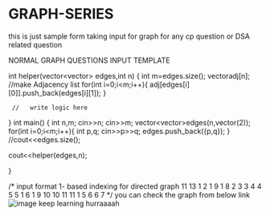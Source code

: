 # GRAPH-SERIES


this is just sample form taking input for graph for any cp question or DSA related question

NORMAL GRAPH QUESTIONS INPUT TEMPLATE

 int helper(vector<vector<int>> edges,int n) {
        int m=edges.size();
        vector<int>adj[n];
        //make Adjacency list
        for(int i=0;i<m;i++){
            adj[edges[i][0]].push_back(edges[i][1]);
        }


     //   write logic here

 }
int main() {
	int n,m;
	cin>>n;
	cin>>m;
	vector<vector<int>>edges(n,vector<int>(2));
	for(int i=0;i<m;i++){
		int p,q;
		cin>>p>>q;
		edges.push_back({p,q});
	}
	//cout<<edges.size();
	
cout<<helper(edges,n);
	
}



/*
input format
1- based indexing
for directed graph
11
13
1 2
1 9
1 8
2 3
3 4
4 5
5 1
6 1
9 10
10 11
11 1
5 6
6 7
*/
you can check the graph from below link
![image](https://github.com/Akash242099/GRAPH-SERIES/assets/52275484/84620d42-bd25-451f-93a3-ee633bd16ee6)
keep learning
hurraaaah
